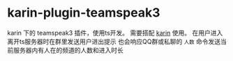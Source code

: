 # karin-plugin-teamspeak3

karin 下的 teamspeak3 插件，使用ts开发。
需要搭配 [karin](https://karin.fun/) 使用。
在用户进入离开ts服务器时在群里发送用户进出提示
也会响应QQ群或私聊的 `人数` 命令发送当前服务器内有人在的频道的人数和进入时长
